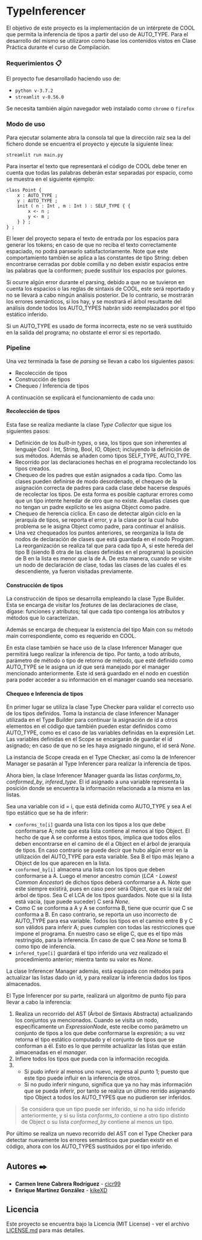 # TypeInferencer
El objetivo de este proyecto es la implementación de un intérprete de COOL que permita la inferencia de tipos a partir del uso de AUTO_TYPE. Para el desarrollo del mismo se utilizaron como base los contenidos vistos en Clase Práctica durante el curso de Compilación.



### Requerimientos 📋
El proyecto fue desarrollado haciendo uso de:

- `python v-3.7.2`
- `streamlit v-0.56.0`

Se necesita también algún navegador web instalado como `chrome` o `firefox`
 

### Modo de uso
Para ejecutar solamente abra la consola tal que la dirección raíz sea la del fichero donde se encuentra el proyecto y ejecute la siguiente línea:

```
streamlit run main.py
```

Para insertar el texto que representará el código de COOL debe tener en cuenta que todas las palabras deberán estar separadas por espacio, como se muestra en el siguiente ejemplo:

```
class Point {
    x : AUTO_TYPE ;
    y : AUTO_TYPE ;
    init ( n : Int , m : Int ) : SELF_TYPE { {
        x <- n ;
        y <- m ; 
    } } ;
} ;
```

El lexer del proyecto separa el texto de entrada por los espacios para generar los tokens; en caso de que no reciba el texto correctamente espaciado, no podrá parsearlo satisfactoriamente. Note que este comportamiento también se aplica a las constantes de tipo String: deben encontrarse cerradas por doble comilla y no deben existir espacios entre las palabras que la conformen; puede sustituir los espacios por guiones.

Si ocurre algún error durante el parsing, debido a que no se tuvieron en cuenta los espacios o las reglas de sintaxis de COOL, este será reportado y no se llevará a cabo ningún análisis posterior. De lo contrario, se mostrarán los errores semánticos, si los hay, y se mostrará el árbol resultante del análisis donde todos los AUTO_TYPES habrán sido reemplazados por el tipo estático inferido.

Si un AUTO_TYPE es usado de forma incorrecta, este no se verá sustituido en la salida del programa; no obstante el error sí es reportado.

### Pipeline
Una vez terminada la fase de *parsing* se llevan a cabo los siguientes pasos:

- Recolección de tipos
- Construcción de tipos
- Chequeo / Inferencia de tipos

A continuación se explicará el funcionamiento de cada uno:

#### Recolección de tipos
Esta fase se realiza mediante la clase *Type Collector* que sigue los siguientes pasos:

- Definición de los *built-in types*, o sea, los tipos que son inherentes al lenguaje Cool : Int, String, Bool, IO, Object; incluyendo la definición de sus métodos. Además se añaden como tipos SELF_TYPE, AUTO_TYPE.
- Recorrido por las declaraciones hechas en el programa recolectando los tipos creados.
- Chequeo de los padres que están asignados a cada tipo. Como las clases pueden definirse de modo desordenado, el chequeo de la asignación correcta de padres para cada clase debe hacerse después de recolectar los tipos. De esta forma es posible capturar errores como que un tipo intente heredar de otro que no existe. Aquellas clases que no tengan un padre explícito se les asigna Object como padre.
- Chequeo de herencia cíclica. En caso de detectar algún ciclo en la jerarquía de tipos, se reporta el error, y a la clase por la cual hubo problema se le asigna Object como padre, para continuar el análisis.
- Una vez chequeados los puntos anteriores, se reorganiza la lista de nodos de declaración de clases que está guardada en el nodo Program. La reorganización se realiza tal que para cada tipo A, si este hereda del tipo B (siendo B otra de las clases definidas en el programa) la posición de B en la lista es menor que la de A. De esta manera, cuando se visite un nodo de declaración de clase, todas las clases de las cuales él es descendiente, ya fueron visitadas previamente.

#### Construcción de tipos
La construcción de tipos se desarrolla empleando la clase Type Builder. Esta se encarga de visitar los *features* de las declaraciones de clase, dígase: funciones y atributos; tal que cada tipo contenga los atributos y métodos que lo caracterizan.

Además se encarga de chequear la existencia del tipo Main con su método main correspondiente, como es requerido en COOL.

En esta clase también se hace uso de la clase Inferencer Manager que permitirá luego realizar la inferencia de tipo. Por tanto, a todo atributo, parámetro de método o tipo de retorno de método, que esté definido como AUTO_TYPE se le asigna un *id* que será manejado por el manager mencionado anteriormente. Este id será guardado en el nodo en cuestión para poder acceder a su información en el manager cuando sea necesario.

#### Chequeo e Inferencia de tipos
En primer lugar se utiliza la clase Type Checker para validar el correcto uso de los tipos definidos. Toma la instancia de clase Inferencer Manager utilizada en el Type Builder para continuar la asignación de id a otros elementos en el código que también pueden estar definidos como AUTO_TYPE, como es el caso de las variables definidas en la expresión Let. Las variables definidas en el Scope se encargarán de guardar el id asignado; en caso de que no se les haya asignado ninguno, el id será *None*.

La instancia de Scope creada en el Type Checker, así como la de Inferencer Manager se pasarán al Type Inferencer para realizar la inferencia de tipos.

Ahora bien, la clase Inferencer Manager guarda las listas *conforms_to*, *conformed_by*, *infered_type*. El id asignado a una variable representa la posición donde se encuentra la información relacionada a la misma en las listas. 

Sea una variable con id = i, que está definida como AUTO_TYPE y sea A el tipo estático que se ha de inferir:

- `conforms_to[i]` guarda una lista con los tipos a los que debe conformarse A; note que esta lista contiene al menos al tipo Object. El hecho de que A se conforme a estos tipos, implica que todos ellos deben encontrarse en el camino de él a Object en el árbol de jerarquía de tipos. En caso contrario se puede decir que hubo algún error en la utilización del AUTO_TYPE para esta variable. Sea B el tipo más lejano a Object de los que aparecen en la lista.
- `conformed_by[i]` almacena una lista con los tipos que deben conformarse a A. Luego el menor ancestro común (*LCA - Lowest Common Ancestor*) de dichos tipos deberá conformarse a A. Note que este siempre existirá, pues en caso peor será Object, que es la raíz del árbol de tipos. Sea C el LCA de los tipos guardados. Note que si la lista está vacía, (que puede suceder) C será *None*.
- Como C se conforma a A y A se conforma B, tiene que ocurrir que C se conforma a B. En caso contrario, se reporta un uso incorrecto de AUTO_TYPE para esa variable. Todos los tipos en el camino entre B y C son válidos para inferir A; pues cumplen con todas las restricciones que impone el programa. En nuestro caso se elige C, que es el tipo más restringido, para la inferencia. En caso de que C sea *None* se toma B como tipo de inferencia.
- `infered_type[i]` guardará el tipo inferido una vez realizado el procedimiento anterior; mientra tanto su valor es *None*.

La clase Inferencer Manager además, está equipada con métodos para actualizar las listas dado un id, y para realizar la inferencia dados los tipos almacenados.

El Type Inferencer por su parte, realizará un algoritmo de punto fijo para llevar a cabo la inferencia: 

1. Realiza un recorrido del AST (Árbol de Sintaxis Abstracta) actualizando los conjuntos ya mencionados. Cuando se visita un nodo, específicamente un *ExpressionNode*, este recibe como parámetro un conjunto de tipos a los que debe conformarse la expresión; a su vez retorna el tipo estático computado y el conjunto de tipos que se conforman a él. Esto es lo que permite actualizar las listas que están almacenadas en el *manager*.
2. Infiere todos los tipos que pueda con la información recogida.
3.  - Si pudo inferir al menos uno nuevo, regresa al punto 1; puesto que este tipo puede influir en la inferencia de otros.
    - Si no pudo inferir ninguno, significa que ya no hay más información que se pueda inferir, por tanto se realiza un último rerrido asignando tipo Object a todos los AUTO_TYPES que no pudieron ser inferidos.

> Se considera que un tipo puede ser inferido, si no ha sido inferido anteriormente, y si su lista *conforms_to* contiene a otro tipo distinto de Object o su lista *conformed_by* contiene al menos un tipo.

Por último se realiza un nuevo recorrido del AST con el Type Checker para detectar nuevamente los errores semánticos que puedan existir en el código, ahora con los AUTO_TYPES sustituidos por el tipo inferido.


## Autores ✒️

* **Carmen Irene Cabrera Rodríguez** - [cicr99](https://github.com/cicr99)
* **Enrique Martínez González** - [kikeXD](https://github.com/kikeXD)

## Licencia

Este proyecto se encuentra bajo la Licencia (MIT License) - ver el archivo [LICENSE.md](LICENSE.md) para más detalles.
